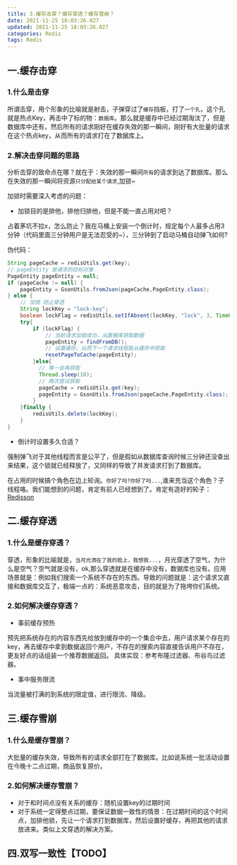 ```yaml
---
title: 3.缓存击穿？缓存穿透？缓存雪崩？
date: 2021-11-25 18:03:26.027
updated: 2021-11-25 18:03:26.027
categories: Redis
tags: Redis 
---
```


## 一.缓存击穿
### 1.什么是击穿

  所谓击穿，用个形象的比喻就是射击，子弹穿过了`缓存`挡板，打了`一个孔`，这个孔就是热点Key，再击中了标的物：`数据库`。那么就是缓存中已经过期淘汰了，但是数据库中还有，然后所有的请求刚好在缓存失效的那一瞬间，刚好有大批量的请求在这个热点key，从而所有的请求打在了数据库上。
  
### 2.解决击穿问题的思路

分析击穿的致命点在哪？就在于：失效的那一瞬间`所有`的请求到达了数据库。那么在失效的那一瞬间将资源`只分配给某个请求`,加锁~

加锁时需要深入考虑的问题：
  - 加锁目的是排他，排他归排他，但是不能一直占用对吧？
  
  占着茅坑不拉x，怎么防止？我在马桶上安装一个倒计时，规定每个人最多占用3分钟（代码里面三分钟用户是无法忍受的~），三分钟到了启动马桶自动弹飞如何?
  
  伪代码：
  
```java
String pageCache = redisUtils.get(key);
// pageEntity 是请求的目标对象
PageEntity pageEntity = null;
if (pageCache != null) {
    pageEntity = GsonUtils.fromJson(pageCache,PageEntity.class);
} else {
    // 加锁 防止穿透
    String lockKey = "lock-key";
    boolean lockFlag = redisUtils.setIfAbsent(lockKey, "lock", 3, TimeUnit.SECONDS);
    try{
        if (lockFlag) {
            // 当前请求加锁成功，从数据库获取数据
            pageEntity = findFromDB();
            // 设置缓存，从而下一个请求线程能从缓存中获取
            resetPageToCache(pageEntity);   
        }else{
          // 等一会再获取
          Thread.sleep(10);
          // 再次尝试获取
          pageCache = redisUtils.get(key);
          pageEntity = GsonUtils.fromJson(pageCache,PageEntity.class);
        }
    }finally {
        redisUtils.delete(lockKey);
    }
}
```
  
  - 倒计时设置多久合适？
  
  强制弹飞对于其他线程而言是公平了，但是假如从数据库查询时候三分钟还没查出来结果，这个锁就已经释放了，又同样的导致了并发请求打到了数据库。

在占用的时候搞个角色在边上轮询。`你好了吗?你好了吗...`,谁来充当这个角色？子线程咯。我们能想到的问题，肯定有前人已经想到了。肯定有造好的轮子：[Redisson](https://github.com/redisson/redisson/)



## 二.缓存穿透
### 1.什么是缓存穿透？
穿透，形象的比喻就是，`当月光洒在了我的脸上，我想我...`，月光穿透了空气，为什么是空气？空气就是没有，ok,那么穿透就是在缓存中没有，数据库也没有。应用场景就是：例如我们搜索一个系统不存在的东西。导致的问题就是：这个请求又直接和数据库交互了，极端一点的：系统恶意攻击，目的就是为了拖垮你们系统。

### 2.如何解决缓存穿透？
- 事前缓存预热

预先把系统存在的内容东西先给放到缓存中的一个集合中去，用户请求某个存在的key，再去缓存中拿到数据返回个用户，不存在的搜索内容直接告诉用户不存在，更友好点的话组装一个推荐数据返回。
具体实现：参考布隆过滤器、布谷鸟过滤器。
- 事中服务限流

当流量被打满的到系统的限定值，进行限流、降级。

## 三.缓存雪崩
### 1.什么是缓存雪崩？
大批量的缓存失效，导致所有的请求全部打在了数据库。比如说系统一批活动设置在今晚十二点过期，商品恢复原价。

### 2.如何解决缓存雪崩？
- 对于和时间点没有关系的缓存：随机设置key的过期时间
- 对于系统一定得整点过期，要保证数据一致性的情景：在过期时间的这个时间点，加排他锁，先让一个请求打到数据库，然后设置好缓存，再把其他的请求放进来。类似上文穿透的解决方案。

##  四.双写一致性【TODO】
  

